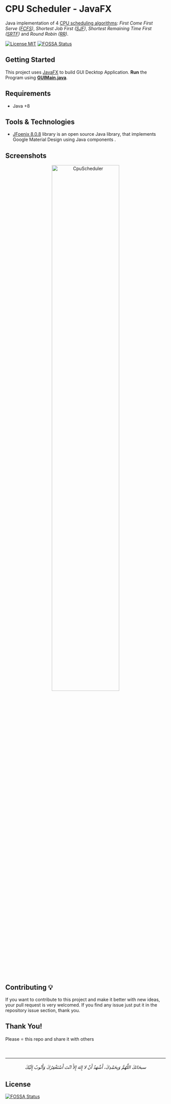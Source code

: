 # CPU Scheduler - JavaFX

Java implementation of 4 [CPU scheduling algorithms](https://www.geeksforgeeks.org/cpu-scheduling-in-operating-systems/): *First Come First Serve ([FCFS](https://www.geeksforgeeks.org/program-for-fcfs-cpu-scheduling-set-1/))*, *Shortest Job First ([SJF](https://www.geeksforgeeks.org/program-for-shortest-job-first-or-sjf-cpu-scheduling-set-1-non-preemptive/))*, *Shortest Remaining Time First ([SRTF](https://www.geeksforgeeks.org/program-for-shortest-job-first-sjf-scheduling-set-2-preemptive/))* and *Round Robin ([RR](https://www.geeksforgeeks.org/program-round-robin-scheduling-set-1/))*.
<br> 

[![License MIT](https://img.shields.io/badge/license-MIT-blue.svg)](https://raw.githubusercontent.com/AbdelrahmanBayoumi/CPUScheduler/master/LICENSE)
[![FOSSA Status](https://app.fossa.com/api/projects/git%2Bgithub.com%2FAbdelrahmanBayoumi%2FCPUScheduler-FX.svg?type=shield)](https://app.fossa.com/projects/git%2Bgithub.com%2FAbdelrahmanBayoumi%2FCPUScheduler-FX?ref=badge_shield)



## Getting Started

This project uses [JavaFX](https://openjfx.io/) to build GUI Decktop Application. **Run** the Program using **[GUIMain.java](/src/gui/GUIMain.java)**.

## Requirements
* Java +8

## Tools & Technologies
-  [JFoenix 8.0.8](http://www.jfoenix.com/) library is an open source Java library, that implements Google Material Design using Java components .

## Screenshots

<div align="center">
<img src="https://user-images.githubusercontent.com/48678280/70407767-3e1bc500-1a4e-11ea-820f-553e77230618.png" alt= "CpuScheduler" width="65%" height=="65%">
</div>


## Contributing 💡
If you want to contribute to this project and make it better with new ideas, your pull request is very welcomed.
If you find any issue just put it in the repository issue section, thank you.


## Thank You!
Please ⭐️ this repo and share it with others


<br>

-----------

<h6 align="center">سبحَانَكَ اللَّهُمَّ وَبِحَمْدِكَ، أَشْهَدُ أَنْ لا إِلهَ إِلأَ انْتَ أَسْتَغْفِرُكَ وَأَتْوبُ إِلَيْكَ</h6>


## License
[![FOSSA Status](https://app.fossa.com/api/projects/git%2Bgithub.com%2FAbdelrahmanBayoumi%2FCPUScheduler-FX.svg?type=large)](https://app.fossa.com/projects/git%2Bgithub.com%2FAbdelrahmanBayoumi%2FCPUScheduler-FX?ref=badge_large)